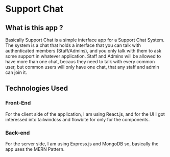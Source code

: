 # Support Chat

## What is this app ?

Basically Support Chat is a simple interface app for a Support Chat System.
The system is a chat that holds a interface that you can talk with authenticated members (Staff/Admins), and you only talk with them to ask some support in whatever application. Staff and Admins will be allowed to have more than one chat, becaus they need to talk with every common user, but common users will only have one chat, that any staff and admin can join it.

## Technologies Used

### Front-End

For the client side of the application, I am using React.js, and for the UI I got interessed into tailwindcss and flowbite for only for the components.

### Back-end

For the server side, I am using Express.js and MongoDB so, basically the app uses the MERN Pattern.
